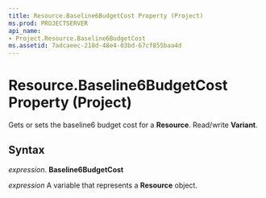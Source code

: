 ```yaml
---
title: Resource.Baseline6BudgetCost Property (Project)
ms.prod: PROJECTSERVER
api_name:
- Project.Resource.Baseline6BudgetCost
ms.assetid: 7adcaeec-218d-48e4-03bd-67cf855baa4d
---
```



# Resource.Baseline6BudgetCost Property (Project)

Gets or sets the baseline6 budget cost for a  **Resource**. Read/write **Variant**.


## Syntax

 _expression_. **Baseline6BudgetCost**

 _expression_ A variable that represents a **Resource** object.


